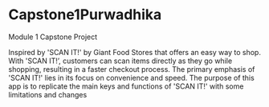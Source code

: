 # Capstone1Purwadhika
Module 1 Capstone Project

Inspired by 'SCAN IT!' by Giant Food Stores that offers an easy way to shop. With 'SCAN IT!’, customers can scan items directly as they go while shopping, resulting in a faster checkout process. The primary emphasis of 'SCAN IT!' lies in its focus on convenience and speed. The purpose of this app is to replicate the main keys and functions of 'SCAN IT!' with some limitations and changes 
